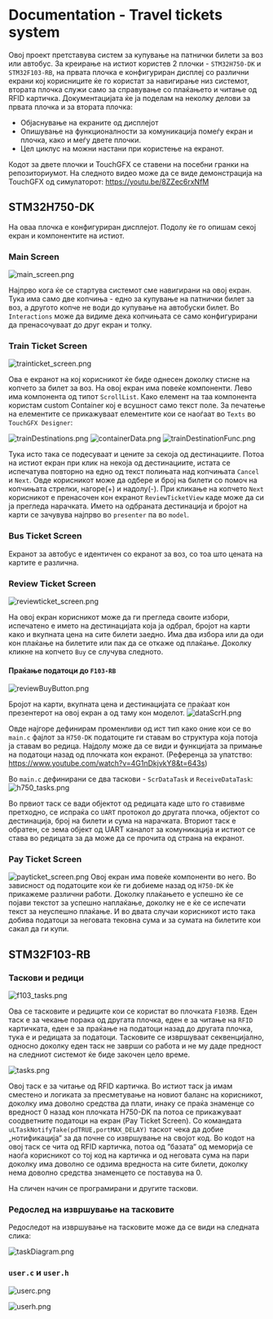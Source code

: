 # Documentation - Travel tickets system
Овој проект претставува систем за купување на патнички билети за воз или автобус. За креирање на истиот користев 2 плочки - `STM32H750-DK` и `STM32F103-RB`, на првата плочка е конфигуриран дисплеј со различни екрани кој корисниците ќе го користат за навигирање низ системот, втората плочка служи само за справување со плаќањето и читање од RFID картичка.
Документацијата ќе ја поделам на неколку делови  за првата плочка и за втората плочка:
- Објаснување на екраните од дисплејот
- Опишување на функционалности за комуникација помеѓу екран и плочка, како и меѓу двете плочки.
- Цел циклус на можни настани при користење на екранот.

Кодот за двете плочки и TouchGFX се ставени на посебни гранки на репозиториумот.
На следното видео може да се виде демонстрација на TouchGFX од симулаторот: https://youtu.be/8ZZec6rxNfM

## STM32H750-DK
На оваа плочка е конфигуриран дисплејот. Подолу ќе го опишам секој екран и компонентите на истиот.
### Main Screen
![main_screen.png](assets/main_screen.png)

Најпрво кога ќе се стартува системот сме навигирани на овој екран. Тука има само две копчиња - едно за купување на патнички билет за воз, а другото копче не води до купување на автобуски билет. Во `Interactions` може да видиме дека копчињата се само конфигурирани да пренасочуваат до друг екран и толку. 
### Train Ticket Screen
![trainticket_screen.png](assets/trainticket_screen.png)

Ова е екранот на кој корисникот ќе биде однесен доколку стисне на копчето за билет за воз. На овој екран има повеќе компоненти. Лево има компонента од типот `ScrollList`. Како елемент на таа компонента користам custom Container кој е всушност само текст поле. За печатење на елементите се прикажуваат елементите кои се наоѓаат во `Texts` во `TouchGFX Designer`:

![trainDestinations.png](assets/trainDestinations.png)
![containerData.png](assets/containerData.png)
![trainDestinationFunc.png](assets/trainDestinationFunc.png)

Тука исто така се подесуваат и цените за секоја од дестинациите. Потоа на истиот екран при клик на некоја од дестинациите, истата се испечатува повторно на едно од текст полињата над копчињата `Cancel` и `Next`. Овде корисникот може да одбере и број на билети со помоч на копчињата стрелки, нагоре(+) и надолу(-).
При кликање на копчето `Next` корисникот е пренасочен кон екранот `ReviewTicketView` каде може да си ја прегледа нарачката. Името на одбраната дестинација и бројот на карти се зачувува најпрво во `presenter` па во `model`. 
### Bus Ticket Screen
Екранот за автобус е идентичен со екранот за воз, со тоа што цената на картите е различна. 
### Review Ticket Screen
![reviewticket_screen.png](assets/reviewticket_screen.png)

На овој екран корисникот може да ги прегледа своите избори, испечатено е името на дестинацијата која ја одбрал, бројот на карти како и вкупната цена на сите билети заедно. Има два избора или да оди кон плаќање на билетите или пак да се откаже од плаќање. Доколку кликне на копчето `Buy` се случува следното.
#### Праќање податоци до `F103-RB`
![reviewBuyButton.png](assets/reviewBuyButton.png)

Бројот на карти, вкупната цена и дестинацијата се праќаат кон презентерот на овој екран а од таму кон моделот. 
![dataScrH.png](assets/dataScrH.png)

Овде најгоре дефинирам променливи од ист тип како оние кои се во `main.c` фајлот за `H750-DK` податоците ги ставам во структура која потоја ја ставам во редица.
Најдолу може да се види и функцијата за примање на податоци назад од плочката кон екранот.
(Референца за упатство: https://www.youtube.com/watch?v=4G1nDkjvkY8&t=643s)

Во `main.c` дефинирани се два таскови - `ScrDataTask` и `ReceiveDataTask`:
![h750_tasks.png](assets/h750_tasks.png)

Во првиот таск се вади објектот од редицата каде што го ставивме претходно, се испраќа со `UART` протокол до другата плочка, објектот со дестинација, број на билети и сума на нарачката.
Вториот таск е обратен, се зема објект од UART каналот за комуникација и истиот се става во редицата за да може да се прочита од страна на екранот.
### Pay Ticket Screen
![payticket_screen.png](assets/payticket_screen.png)
Овој екран има повеќе компоненти во него. Во зависност од податоците кои ќе ги добиеме назад од `H750-DK` ќе прикажеме различни работи. Доколку плаќањето е успешно ќе се појави текстот за успешно наплаќање, доколку не е ќе се испечати текст за неуспешно плаќање. И во двата случаи корисникот исто така добива податоци за неговата тековна сума и за сумата на билетите кои сакал да ги купи.

## STM32F103-RB
### Таскови и редици
![f103_tasks.png](assets/f103_tasks.png)

Ова се тасковите и редиците кои се користат во плочката `F103RB`. Еден таск е за чекање порака од другата плочка, еден е за читање на `RFID` картичката, еден е за праќање на податоци назад до другата плочка, тука е и редицата за податоци. Тасковите се извршуваат секвенцијално, односно доколку еден таск не заврши со работа и не му даде предност на следниот системот ќе биде закочен цело време.

![tasks.png](assets/tasks.png)

Овој таск е за читање од RFID картичка. Во истиот таск ја имам сместено и логиката за пресметување на новиот баланс на корисникот, доколку има доволно средства да плати, инаку се праќа знаменце со вредност 0 назад кон плочката H750-DK па потоа се прикажуваат соодветните податоци на екран (Pay Ticket Screen).
Со командата `uLTaskNotifyTake(pdTRUE,portMAX_DELAY)` таскот чека да добие „нотификација“ за да почне со извршување на својот код. Во кодот на овој таск се чита од RFID картичка, потоа од “базата“ од меморија се наоѓа корисникот со тој код на картичка и од неговата сума на пари доколку има доволно се одзима вредноста на сите билети, доколку нема доволно средства знаменцето се поставува на 0.

На сличен начин се програмирани и другите таскови.

### Редослед на извршување на тасковите
Редоследот на извршување на тасковите може да се види на следната слика:

![taskDiagram.png](assets/taskDiagram.png)

### `user.c` и `user.h`
![userc.png](assets/userc.png)

![userh.png](assets/userh.png)

